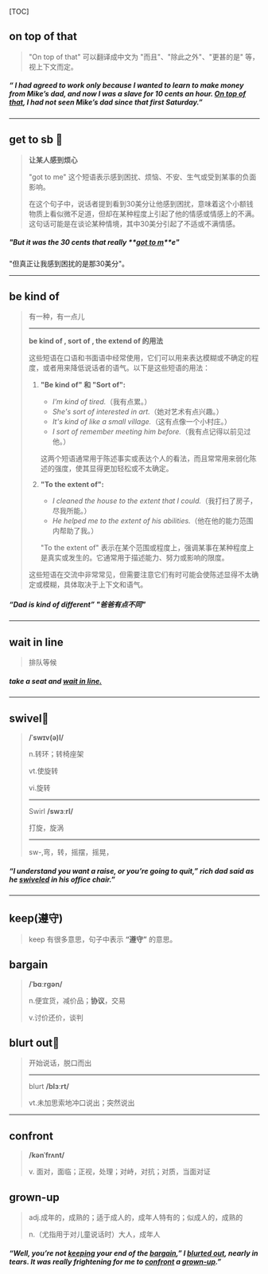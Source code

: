 [TOC]


## on top of that

> "On top of that" 可以翻译成中文为 "而且"、"除此之外"、"更甚的是" 等，视上下文而定。

##### “ I had agreed to work only because I wanted to learn to make money from Mike’s dad, and now I was a slave for 10 cents an hour. **<u>On top of that</u>**, I had not seen Mike’s dad since that first Saturday.”

---

## get to sb 🚩

> **让某人感到烦心**
>
> "got to me" 这个短语表示感到困扰、烦恼、不安、生气或受到某事的负面影响。
>
> 在这个句子中，说话者提到看到30美分让他感到困扰，意味着这个小额钱物质上看似微不足道，但却在某种程度上引起了他的情感或情感上的不满。这句话可能是在谈论某种情境，其中30美分引起了不适或不满情感。

##### "But it was the 30 cents that really **<u>got to m</u>**e" 

"但真正让我感到困扰的是那30美分"。

---

## be kind of

> 有一种，有一点儿
>
> ---
>
> **be kind of , sort of , the extend of 的用法**
>
> 这些短语在口语和书面语中经常使用，它们可以用来表达模糊或不确定的程度，或者用来降低说话者的语气。以下是这些短语的用法：
>
> 1. **"Be kind of" 和 "Sort of":**
>    - *I'm kind of tired.*（我有点累。）
>    - *She's sort of interested in art.*（她对艺术有点兴趣。）
>    - *It's kind of like a small village.*（这有点像一个小村庄。）
>    - *I sort of remember meeting him before.*（我有点记得以前见过他。）
>
>    这两个短语通常用于陈述事实或表达个人的看法，而且常常用来弱化陈述的强度，使其显得更加轻松或不太确定。
>
> 2. **"To the extent of":**
>    - *I cleaned the house to the extent that I could.*（我打扫了房子，尽我所能。）
>    - *He helped me to the extent of his abilities.*（他在他的能力范围内帮助了我。）
>
>    "To the extent of" 表示在某个范围或程度上，强调某事在某种程度上是真实或发生的。它通常用于描述能力、努力或影响的限度。
>
> 这些短语在交流中非常常见，但需要注意它们有时可能会使陈述显得不太确定或模糊，具体取决于上下文和语气。

##### “Dad **is kind of** different” "爸爸有点不同"

---

## wait in line

> 排队等候

##### take a seat and <u>**wait in line**.</u>

---

## swivel🚩

> **/ˈswɪv(ə)l/**
>
> n.转环；转椅座架
>
> vt.使旋转
>
> vi.旋转
>
> ---
>
> Swirl **/swɜːrl/**
>
> 打旋，旋涡
>
> ---
>
>  sw-,弯，转，摇摆，摇晃，

##### “I understand you want a raise, or you’re going to quit,” rich dad said as he **<u>swiveled</u>** in his office chair.”

---

## keep(遵守)

> keep 有很多意思，句子中表示  **“遵守”**  的意思。

## bargain

> **/ˈbɑːrɡən/**
>
> n.便宜货，减价品；**协议**，交易
> 
>v.讨价还价，谈判

## blurt out🚩

> 开始说话，脱口而出
>
> ---
>
> blurt **/blɜːrt/**
>
> vt.未加思索地冲口说出；突然说出

---

## confront

> **/kənˈfrʌnt/**
>
> v. 面对，面临；正视，处理；对峙，对抗；对质，当面对证

## grown-up

> adj.成年的，成熟的；适于成人的，成年人特有的；似成人的，成熟的
>
> n.（尤指用于对儿童说话时）大人，成年人

##### “Well, you’re not **<u>keeping</u>** your end of the **<u>bargain</u>**,” I **<u>blurted out</u>**, nearly in tears. It was really frightening for me to **<u>confront</u>** a **<u>grown-up</u>**.”

